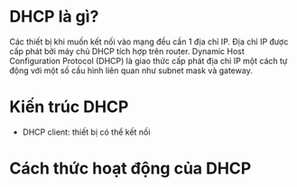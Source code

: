 # DHCP là gì?
Các thiết bị khi muốn kết nối vào mạng đều cần 1 địa chỉ IP. Địa chỉ IP được cấp phát bởi máy chủ DHCP tích hợp trên router. 
Dynamic Host Configuration Protocol (DHCP) là giao thức cấp phát địa chỉ IP một cách tự động với một số cấu hình liên quan như subnet mask và gateway.
# Kiến trúc DHCP
- DHCP client: thiết bị có thể kết nối 
# Cách thức hoạt động của DHCP
